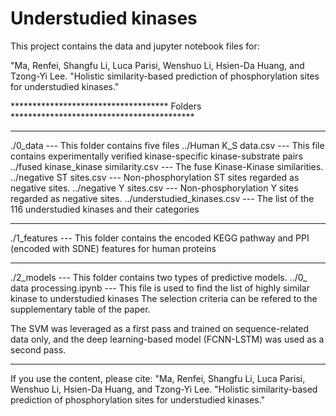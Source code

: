 # Understudied kinases

 This project contains the data and jupyter notebook files for:

"Ma, Renfei, Shangfu Li, Luca Parisi, Wenshuo Li, Hsien-Da Huang, and Tzong-Yi Lee. "Holistic similarity-based prediction of phosphorylation
sites for understudied kinases." 

************************************ Folders ******************************************
******
./0_data   ---  This folder contains five files
../Human K_S data.csv  --- This file contains experimentally verified kinase-specific kinase-substrate pairs
../fused kinase_kinase similarity.csv  --- The fuse Kinase-Kinase similarities.
../negative ST sites.csv  ---   Non-phosphorylation ST sites regarded as negative sites. 
../negative Y sites.csv  ---   Non-phosphorylation Y sites regarded as negative sites. 
../understudied_kinases.csv --- The list of the 116 understudied kinases and their categories

******
./1_features  --- This folder contains the encoded KEGG pathway and PPI (encoded with SDNE) features for human proteins


******
./2_models ---  This folder contains two types of predictive models.
../0_ data processing.ipynb  ---  This file is used to find the list of highly similar kinase to understudied kinases
The selection criteria can be refered to the supplementary table of the paper.

The SVM was leveraged as a first pass and trained on sequence-related data only, and the deep learning-based model (FCNN-LSTM) was used as a second pass.
***************************************************************************************

If you use the content, please cite:
"Ma, Renfei, Shangfu Li, Luca Parisi, Wenshuo Li, Hsien-Da Huang, and Tzong-Yi Lee. "Holistic similarity-based prediction of phosphorylation
sites for understudied kinases." 
